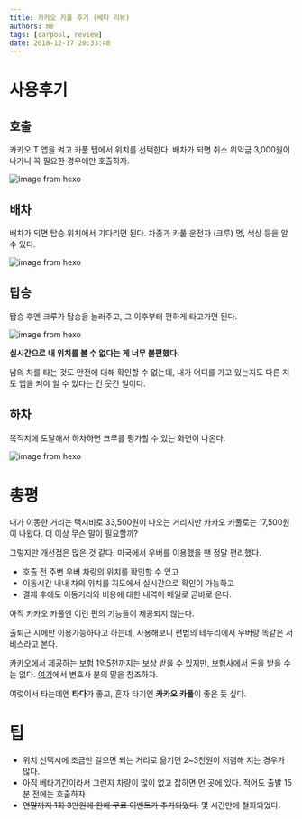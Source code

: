 ```yaml
---
title: 카카오 카풀 후기 (베타 리뷰)
authors: me
tags: [carpool, review]
date: 2018-12-17 20:33:40
---
```


# 사용후기

## 호출

카카오 T 앱을 켜고 카풀 탭에서 위치를 선택한다.
배차가 되면 취소 위약금 3,000원이 나가니 꼭 필요한 경우에만 호출하자.

![image from hexo](https://i.imgur.com/A4u8Cp0.png)

## 배차

배차가 되면 탑승 위치에서 기다리면 된다.
차종과 카풀 운전자 (크루) 명, 색상 등을 알 수 있다.

![image from hexo](https://i.imgur.com/JZJ7h8x.png)

## 탑승

탑승 후엔 크루가 탑승을 눌러주고, 그 이후부터 편하게 타고가면 된다.

![image from hexo](https://i.imgur.com/8ZINxGI.png)

**실시간으로 내 위치를 볼 수 없다는 게 너무 불편했다.**

남의 차를 타는 것도 안전에 대해 확인할 수 없는데,
내가 어디를 가고 있는지도 다른 지도 앱을 켜야 알 수 있다는 건 웃긴 일이다.

## 하차

목적지에 도달해서 하차하면 크루를 평가할 수 있는 화면이 나온다.

![image from hexo](https://i.imgur.com/amxnE8O.png)

# 총평

내가 이동한 거리는 택시비로 33,500원이 나오는 거리지만 카카오 카풀로는 17,500원이 나왔다.
더 이상 무슨 말이 필요할까?

그렇지만 개선점은 많은 것 같다.
미국에서 우버를 이용했을 땐 정말 편리했다.

- 호출 전 주변 우버 차량의 위치를 확인할 수 있고
- 이동시간 내내 차의 위치를 지도에서 실시간으로 확인이 가능하고
- 결제 후에도 이동거리와 비용에 대한 내역이 메일로 곧바로 온다.

아직 카카오 카풀엔 이런 편의 기능들이 제공되지 않는다.

출퇴근 시에만 이용가능하다고 하는데, 사용해보니 편법의 테두리에서 우버랑 똑같은 서비스라고 본다.

카카오에서 제공하는 보험 1억5천까지는 보상 받을 수 있지만, 보험사에서 돈을 받을 수는 없다.
[여기](https://www.youtube.com/watch?v=W-jLxWx06Kc&t=6m31s)에서 변호사 분의 말을 참조하자.

여럿이서 타는데엔 **타다**가 좋고, 혼자 타기엔 **카카오 카풀**이 좋은 듯 싶다.

# 팁

- 위치 선택시에 조금만 걸으면 되는 거리로 옮기면 2~3천원이 저렴해 지는 경우가 많다.
- 아직 베타기간이라서 그런지 차량이 많이 없고 잡히면 먼 곳에 있다. 적어도 출발 15분 전에는 호출하자
- ~~연말까지 1회 3만원에 한해 무료 이벤트가 추가되었다.~~ 몇 시간만에 철회되었다.

